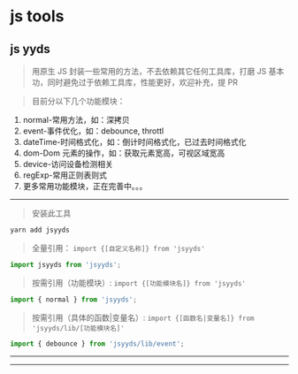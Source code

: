 # js tools

## js yyds

> 用原生 JS 封装一些常用的方法，不去依赖其它任何工具库，打磨 JS 基本功，同时避免过于依赖工具库，性能更好，欢迎补充，提 PR

> 目前分以下几个功能模块：

1. normal-常用方法，如：深拷贝
2. event-事件优化，如：debounce, throttl
3. dateTime-时间格式化，如：倒计时间格式化，已过去时间格式化
4. dom-Dom 元素的操作，如：获取元素宽高，可视区域宽高
5. device-访问设备检测相关
6. regExp-常用正则表则式
7. 更多常用功能模块，正在完善中。。。

---

> 安装此工具

```js
yarn add jsyyds
```

> 全量引用： `import {[自定义名称]} from 'jsyyds'`

```js
import jsyyds from 'jsyyds';
```

> 按需引用（功能模块）: `import {[功能模块名]} from 'jsyyds'`

```js
import { normal } from 'jsyyds';
```

> 按需引用（具体的函数|变量名）: `import {[函数名|变量名]} from 'jsyyds/lib/[功能模块名]'`

```js
import { debounce } from 'jsyyds/lib/event';
```

---

---
